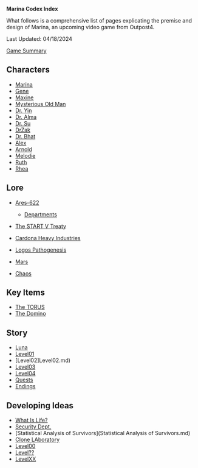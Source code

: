 **Marina Codex Index**

What follows is a comprehensive list of pages explicating the premise and design of Marina, an upcoming video game from Outpost4.

Last Updated: 04/18/2024

[Game Summary](MarinaTheGame.md)

## Characters
- [Marina](marina.md)
- [Gene](Gene.md)
- [Maxine](Maxine.md)
- [Mysterious Old Man](MrWilhelm.md)
- [Dr. Yin](DrYin.md)
- [Dr. Alma](DrAlma.md)
- [Dr. Su](DrSu.md)
- [DrZak](DrZak.md)
- [Dr. Bhat](DrBhat.md)
- [Alex](Alyx.md)
- [Arnold](Arnold.md)
- [Melodie](Melodie.md)
- [Ruth](Ruth.md)
- [Rhea](Rhea.md)

## Lore
- [Ares-622](Ares-622.md)
  - [Departments](Departments.md)
- [The START V Treaty](StartV.md)
- [Cardona Heavy Industries](CHI.md)
- [Logos Pathogenesis](LogosPathogenesis.md)

- [Mars](Mars.md)
- [Chaos](Chaos.md)

## Key Items
- [The TORUS](TORUS.md)
- [The Domino](Domino.md)

## Story
- [Luna](Luna.md)
- [Level01](Level01.md)
- [Level02]Level02.md)
- [Level03](Level03.md)
- [Level04](Level04.md)
- [Quests](Quests.md)
- [Endings](Endings.md)

## Developing Ideas
- [What Is Life?](WhatIsLife.md)
- [Security Dept.](SecurityDept.md)
- [Statistical Analysis of Survivors](Statistical Analysis of Survivors.md)
- [Clone LAboratory](CloneLab.md)
- [Level00](Level00.md)
- [Level??](Level??.md)
- [LevelXX](LevelXX.md)
